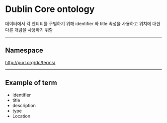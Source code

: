 # Dublin Core ontology

데이터에서 각 엔티티를 구별하기 위해 identifier 와 title 속성을 사용하고 위치에 대한 다른 개념을 사용하기 위함 

---

## Namespace

http://purl.org/dc/terms/

---

## Example of term

- identifier
- title
- description
- type
- Location
